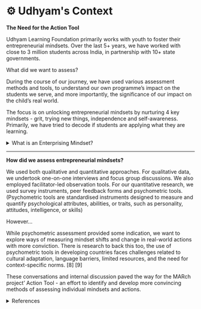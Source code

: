 # ⚙ Udhyam's Context

**The Need for the Action Tool**

Udhyam Learning Foundation primarily works with youth to foster their entrepreneurial mindsets. Over the last 5+ years, we have worked with close to 3 million students across India, in partnership with 10+ state governments.&#x20;

What did we want to assess?&#x20;

During the course of our journey, we have used various assessment methods and tools, to understand our own programme’s impact on the students we serve, and more importantly, the significance of our impact on the child’s real world.&#x20;

The focus is on unlocking entrepreneurial mindsets by nurturing 4 key mindsets - grit, trying new things, independence and self-awareness. Primarily, we have tried to decode if students are applying what they are learning.

<details>

<summary>What is an Enterprising Mindset?</summary>

An enterprising mindset is a way of thinking that is focused on identifying and taking advantage of opportunities. People with an enterprising mindset are typically creative, resourceful, and willing to take risks. They are also able to learn from their mistakes and pivot their approach when necessary.

</details>

***

**How did we assess entrepreneurial mindsets?**&#x20;

We used both qualitative and quantitative approaches. For qualitative data, we undertook one-on-one interviews and focus group discussions.  We also employed facilitator-led observation tools. For our quantitative research, we used survey instruments, peer feedback forms and psychometric tools. (Psychometric tools are standardised instruments designed to measure and quantify psychological attributes, abilities, or traits, such as personality, attitudes, intelligence, or skills)

However…

While psychometric assessment provided some indication, we want to explore ways of measuring mindset shifts and change in real-world actions with more conviction. There is research to back this too, the use of psychometric tools in developing countries faces challenges related to cultural adaptation, language barriers, limited resources, and the need for context-specific norms. \[8] \[9]

These conversations and internal discussion paved the way for the MARch project’ Action Tool - an effort to identify and develop more convincing methods of assessing individual mindsets and actions.

<details>

<summary>References</summary>

1. O'Connor, J., Stone, H., & Morrison, B. (2016, April 24). 'Every month for the next several years, 1 million Indians will turn 18'. [The Guardian](https://www.theguardian.com/books/2016/apr/24/somini-sengupta-the-end-of-karma-interview).
2. Telling Numbers: Over half of India's population is still under age 30, slight dip in last 5 years. (2022, May 11). [The Indian Express](https://indianexpress.com/article/explained/half-indias-population-under-age-30-nfhs-explained-7910458/).
3. Partnership for 21st Century Learning. (2016). [Framework for 21st Century Learning](http://www.p21.org/storage/documents/docs/P21\_framework\_0816.pdf).
4. World Economic Forum. (2015). [New Vision for Education: Unlocking Human Potential](https://www3.weforum.org/docs/WEFUSA\_NewVisionforEducation\_Report2015.pdf).
5. Manpower Group. 2014. The Talent Shortage Continues: How the Ever Changing Role of HR Can Bridge the Gap.”&#x20;
6. Murthy, S.V. Ramana, (2019). “[Measuring Informal Economy in India\_ Indian Experience.](https://www.imf.org/-/media/Files/Conferences/2019/7th-statistics-forum/session-ii-murthy.ashx)” International Monetary Fund.
7. Government of India. (2023). [National Curriculum Framework for School Education 2023](https://ncf.ncert.gov.in/webadmin/assets/ba0dd5d8-b8f9-4315-9e14-403752acdc26). National Council of Educational Research and Training (NCERT).
8. Hughes, D. (2018).[ Psychometric Validity: Establishing the Accuracy and Appropriateness of psychometric measures](https://pure.manchester.ac.uk/ws/portalfiles/portal/51526413/24.\_Hughes\_Psychometric\_Validity.\_Establishing\_the\_Accuracy\_and\_Appropriateness\_of\_Psychometric\_Measures.pdf). In The Wiley Handbook of Psychometric Testing: A Multidisciplinary Approach to Survey, Scale and Test Development John Wiley & Sons Ltd.
9. Morgado, F.F.R., Meireles, J.F.F., Neves, C.M. et al. (2018). [Scale development: ten main limitations and recommendations to improve future research practices](https://prc.springeropen.com/articles/10.1186/s41155-016-0057-1). Psicol. Refl. Crít. 30, 3 ). https://doi.org/10.1186/s41155-016-0057-1

</details>
